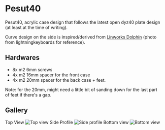 # Pesut40

Pesut40, acrylic case design that follows the latest open dyz40 plate design (at least at the time of writing).

Curve design on the side is inspired/derived from [Linworks Dolphin](https://www.lightningkeyboards.com/work-pt1/linworks-dolphin-v3) (photo from lightningkeyboards for reference).

## Hardwares
- 8x m2 6mm screws
- 4x m2 16mm spacer for the front case
- 4x m2 20mm spacer for the back case + feet.

Note: for the 20mm, might need a little bit of sanding down for the last part of feet if there's a gap.

## Gallery

Top View
![Top view](https://imgur.com/e25nSNk)
Side Profile
![Side profile](https://imgur.com/CIBfEfR)
Bottom view
![Bottom view](https://imgur.com/VhbC9zq)
